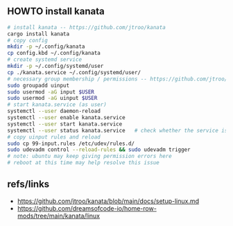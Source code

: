 ## HOWTO install kanata

```sh
# install kanata -- https://github.com/jtroo/kanata
cargo install kanata
# copy config
mkdir -p ~/.config/kanata
cp config.kbd ~/.config/kanata
# create systemd service
mkdir -p ~/.config/systemd/user
cp ./kanata.service ~/.config/systemd/user/
# necessary group membership / permissions -- https://github.com/jtroo/kanata/blob/main/docs/setup-linux.md
sudo groupadd uinput
sudo usermod -aG input $USER
sudo usermod -aG uinput $USER
# start kanata.service (as user)
systemctl --user daemon-reload
systemctl --user enable kanata.service
systemctl --user start kanata.service
systemctl --user status kanata.service   # check whether the service is running
# copy uinput rules and reload
sudo cp 99-input.rules /etc/udev/rules.d/
sudo udevadm control --reload-rules && sudo udevadm trigger 
# note: ubuntu may keep giving permission errors here
# reboot at this time may help resolve this issue
```

## refs/links
- https://github.com/jtroo/kanata/blob/main/docs/setup-linux.md
- https://github.com/dreamsofcode-io/home-row-mods/tree/main/kanata/linux
